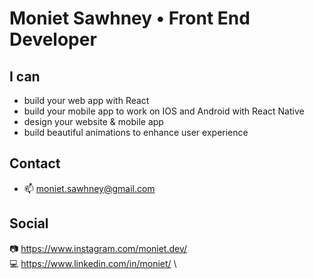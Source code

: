 # Moniet Sawhney • Front End Developer

## I can 
- build your web app with React 
- build your mobile app to work on IOS and Android with React Native
- design your website & mobile app
- build beautiful animations to enhance user experience

## Contact 
- 📫 moniet.sawhney@gmail.com 

## Social 
📷 https://www.instagram.com/moniet.dev/ \
💻 https://www.linkedin.com/in/moniet/ \

